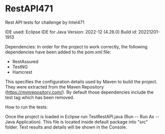 # RestAPI471
Rest API tests for challenge by Intel471


IDE used:
Eclipse IDE for Java
Version: 2022-12 (4.26.0)
Build id: 20221201-1913

Dependencies:
In order for the project to work correctly, the following dependencies have been added to the pom.xml file:
- RestAssured
- TestNG
- Hamcrest

This specifies the configuration details used by Maven to build the project. They were extracted from the Maven Repository (https://mvnrepository.com/). By default those dependencies include the <scope>test</scope> tag which has been removed.

How to run the tests:

Once the project is loaded in Eclipse run TestRestAPI.java (Run -- Run As -- Java Application). This file is located inside default package into "src" folder. Test results and details will be shown in the Console.

